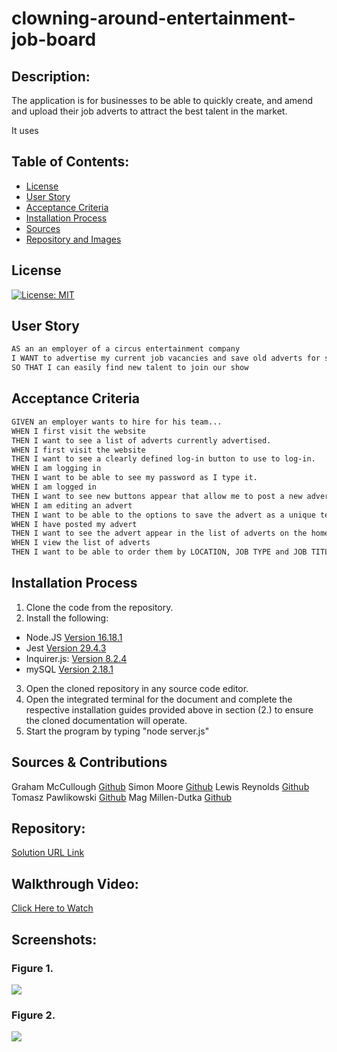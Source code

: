# clowning-around-entertainment-job-board

## Description:
The application is for businesses to be able to quickly create, and amend and upload their job adverts to attract the best talent in the market.

It uses


## Table of Contents:
* [License](#license)
* [User Story](#user-story)
* [Acceptance Criteria](#acceptance-criteria)
* [Installation Process](#installation-process)
* [Sources](#sources)
* [Repository and Images](#repository)

## License
[![License: MIT](https://img.shields.io/badge/License-MIT-yellow.svg)](https://opensource.org/licenses/MIT)

## User Story
```md
AS an an employer of a circus entertainment company
I WANT to advertise my current job vacancies and save old adverts for specialist performers 
SO THAT I can easily find new talent to join our show
```

## Acceptance Criteria
```md
GIVEN an employer wants to hire for his team...
WHEN I first visit the website 
THEN I want to see a list of adverts currently advertised.
WHEN I first visit the website
THEN I want to see a clearly defined log-in button to use to log-in.
WHEN I am logging in
THEN I want to be able to see my password as I type it.
WHEN I am logged in 
THEN I want to see new buttons appear that allow me to post a new advert.
WHEN I am editing an advert
THEN I want to be able to the options to save the advert as a unique template OR delete the advert.
WHEN I have posted my advert
THEN I want to see the advert appear in the list of adverts on the homepage.
WHEN I view the list of adverts
THEN I want to be able to order them by LOCATION, JOB TYPE and JOB TITLE.


```
## Installation Process
1. Clone the code from the repository.
2. Install the following: 
* Node.JS [Version 16.18.1](https://nodejs.org/en/blog/release/v16.18.1/)
* Jest [Version 29.4.3](https://www.npmjs.com/package/jest)
* Inquirer.js: [Version 8.2.4](https://www.npmjs.com/package/inquirer/v/8.2.4)
* mySQL [Version 2.18.1](https://www.npmjs.com/package/mysql)
3. Open the cloned repository in any source code editor.
4. Open the integrated terminal for the document and complete the respective installation guides provided above in section (2.) to ensure the cloned documentation will operate.
5. Start the program by typing "node server.js"

## Sources & Contributions
Graham McCullough [Github](https://github.com/Grahamy27)
Simon Moore [Github](https://github.com/simonmoore23)
Lewis Reynolds [Github](https://github.com/Lllewisreynolds)
Tomasz Pawlikowski [Github](https://github.com/TP4458)
Mag Millen-Dutka [Github](https://github.com/MagMillen-Dutka)

## Repository:
[Solution URL Link](...)

## Walkthrough Video:
[Click Here to Watch](...)

## Screenshots:
### Figure 1. 
![](...)
### Figure 2. 
![](...)

